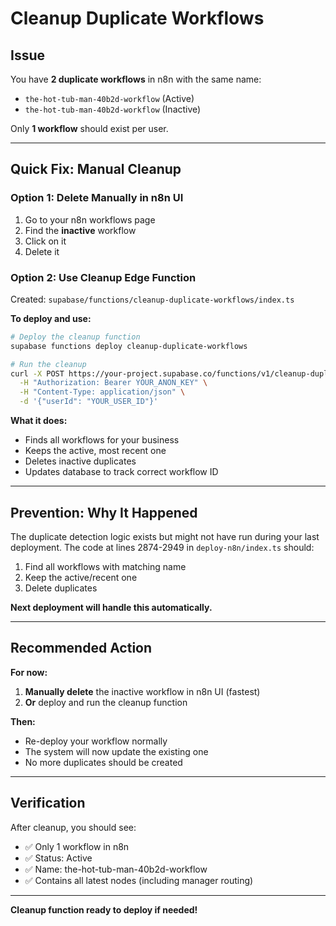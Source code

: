 # Cleanup Duplicate Workflows

## Issue

You have **2 duplicate workflows** in n8n with the same name:
- `the-hot-tub-man-40b2d-workflow` (Active)
- `the-hot-tub-man-40b2d-workflow` (Inactive)

Only **1 workflow** should exist per user.

---

## Quick Fix: Manual Cleanup

### Option 1: Delete Manually in n8n UI

1. Go to your n8n workflows page
2. Find the **inactive** workflow
3. Click on it
4. Delete it

### Option 2: Use Cleanup Edge Function

Created: `supabase/functions/cleanup-duplicate-workflows/index.ts`

**To deploy and use:**

```bash
# Deploy the cleanup function
supabase functions deploy cleanup-duplicate-workflows

# Run the cleanup
curl -X POST https://your-project.supabase.co/functions/v1/cleanup-duplicate-workflows \
  -H "Authorization: Bearer YOUR_ANON_KEY" \
  -H "Content-Type: application/json" \
  -d '{"userId": "YOUR_USER_ID"}'
```

**What it does:**
- Finds all workflows for your business
- Keeps the active, most recent one
- Deletes inactive duplicates
- Updates database to track correct workflow ID

---

## Prevention: Why It Happened

The duplicate detection logic exists but might not have run during your last deployment. The code at lines 2874-2949 in `deploy-n8n/index.ts` should:

1. Find all workflows with matching name
2. Keep the active/recent one
3. Delete duplicates

**Next deployment will handle this automatically.**

---

## Recommended Action

**For now:**
1. **Manually delete** the inactive workflow in n8n UI (fastest)
2. **Or** deploy and run the cleanup function

**Then:**
- Re-deploy your workflow normally
- The system will now update the existing one
- No more duplicates should be created

---

## Verification

After cleanup, you should see:
- ✅ Only 1 workflow in n8n
- ✅ Status: Active
- ✅ Name: the-hot-tub-man-40b2d-workflow
- ✅ Contains all latest nodes (including manager routing)

---

**Cleanup function ready to deploy if needed!**


